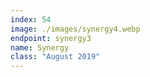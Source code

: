 ```yaml
---
index: 54
image: ./images/synergy4.webp
endpoint: synergy3
name: Synergy
class: "August 2019"
---
```

